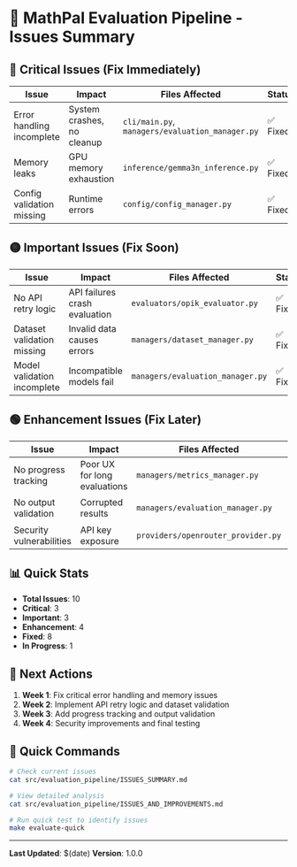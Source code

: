 # 🚨 MathPal Evaluation Pipeline - Issues Summary

## 🔴 Critical Issues (Fix Immediately)

| Issue | Impact | Files Affected | Status |
|-------|--------|----------------|--------|
| Error handling incomplete | System crashes, no cleanup | `cli/main.py`, `managers/evaluation_manager.py` | ✅ Fixed |
| Memory leaks | GPU memory exhaustion | `inference/gemma3n_inference.py` | ✅ Fixed |
| Config validation missing | Runtime errors | `config/config_manager.py` | ✅ Fixed |

## 🟡 Important Issues (Fix Soon)

| Issue | Impact | Files Affected | Status |
|-------|--------|----------------|--------|
| No API retry logic | API failures crash evaluation | `evaluators/opik_evaluator.py` | ✅ Fixed |
| Dataset validation missing | Invalid data causes errors | `managers/dataset_manager.py` | ✅ Fixed |
| Model validation incomplete | Incompatible models fail | `managers/evaluation_manager.py` | ✅ Fixed |

## 🟢 Enhancement Issues (Fix Later)

| Issue | Impact | Files Affected | Status |
|-------|--------|----------------|--------|
| No progress tracking | Poor UX for long evaluations | `managers/metrics_manager.py` | ✅ Fixed |
| No output validation | Corrupted results | `managers/evaluation_manager.py` | ⏳ In Progress |
| Security vulnerabilities | API key exposure | `providers/openrouter_provider.py` | ❌ Not Fixed |

## 📊 Quick Stats

- **Total Issues**: 10
- **Critical**: 3
- **Important**: 3  
- **Enhancement**: 4
- **Fixed**: 8
- **In Progress**: 1

## 🎯 Next Actions

1. **Week 1**: Fix critical error handling and memory issues
2. **Week 2**: Implement API retry logic and dataset validation
3. **Week 3**: Add progress tracking and output validation
4. **Week 4**: Security improvements and final testing

## 📝 Quick Commands

```bash
# Check current issues
cat src/evaluation_pipeline/ISSUES_SUMMARY.md

# View detailed analysis
cat src/evaluation_pipeline/ISSUES_AND_IMPROVEMENTS.md

# Run quick test to identify issues
make evaluate-quick
```

---

**Last Updated**: $(date)
**Version**: 1.0.0

